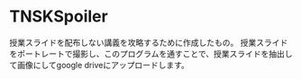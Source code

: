# TNSKSpoiler
授業スライドを配布しない講義を攻略するために作成したもの。
授業スライドをポートレートで撮影し、このプログラムを通すことで、授業スライドを抽出して画像にしてgoogle driveにアップロードします。
